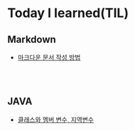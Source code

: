 # Today I learned(TIL)

## Markdown
- [마크다운 문서 작성 방법](MarkDown/markdown_syntax.md)

<br><br>

## JAVA
- [클래스와 멤버 변수, 지역변수](java/class_member_variable.md)